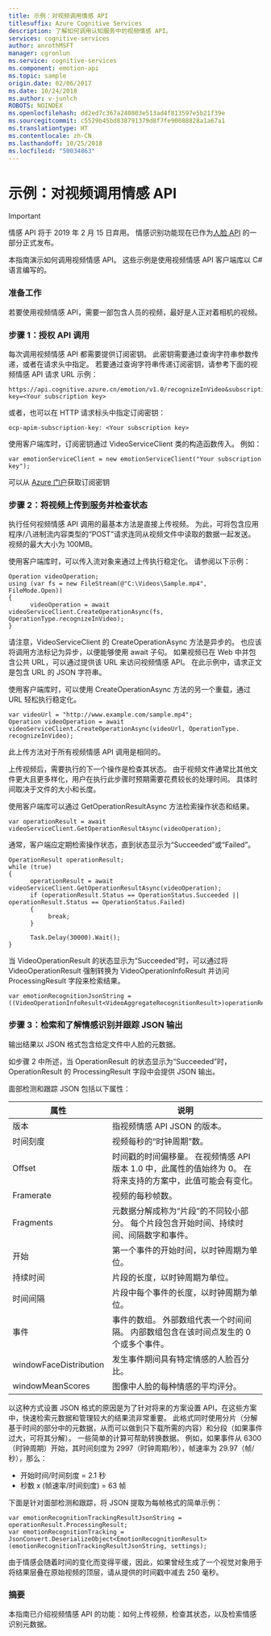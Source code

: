 ```yaml
---
title: 示例：对视频调用情感 API
titlesuffix: Azure Cognitive Services
description: 了解如何调用认知服务中的视频情感 API。
services: cognitive-services
author: anrothMSFT
manager: cgronlun
ms.service: cognitive-services
ms.component: emotion-api
ms.topic: sample
origin.date: 02/06/2017
ms.date: 10/24/2018
ms.author: v-junlch
ROBOTS: NOINDEX
ms.openlocfilehash: dd2ed7c367a240803e513ad4f813597e5b21f39e
ms.sourcegitcommit: c5529b45bd838791379d8f7fe90088828a1a67a1
ms.translationtype: HT
ms.contentlocale: zh-CN
ms.lasthandoff: 10/25/2018
ms.locfileid: "50034863"
---
```

# <a name="example-call-emotion-api-for-video"></a>示例：对视频调用情感 API

> [!IMPORTANT]
> 情感 API 将于 2019 年 2 月 15 日弃用。 情感识别功能现在已作为[人脸 API](/cognitive-services/face/) 的一部分正式发布。 

本指南演示如何调用视频情感 API。 这些示例是使用视频情感 API 客户端库以 C# 语言编写的。

### <a name="Prep">准备工作</a>
若要使用视频情感 API，需要一部包含人员的视频，最好是人正对着相机的视频。

### <a name="Step1">步骤 1：授权 API 调用</a>
每次调用视频情感 API 都需要提供订阅密钥。 此密钥需要通过查询字符串参数传递，或者在请求头中指定。 若要通过查询字符串传递订阅密钥，请参考下面的视频情感 API 请求 URL 示例：

```
https://api.cognitive.azure.cn/emotion/v1.0/recognizeInVideo&subscription-key=<Your subscription key>
```

或者，也可以在 HTTP 请求标头中指定订阅密钥：

```
ocp-apim-subscription-key: <Your subscription key>
```

使用客户端库时，订阅密钥通过 VideoServiceClient 类的构造函数传入。 例如：

```
var emotionServiceClient = new emotionServiceClient("Your subscription key");
```
可以从 [Azure 门户](https://portal.azure.cn)获取订阅密钥

### <a name="Step2">步骤 2：将视频上传到服务并检查状态</a>
执行任何视频情感 API 调用的最基本方法是直接上传视频。 为此，可将包含应用程序/八进制流内容类型的“POST”请求连同从视频文件中读取的数据一起发送。 视频的最大大小为 100MB。

使用客户端库时，可以传入流对象来通过上传执行稳定化。 请参阅以下示例：

```
Operation videoOperation;
using (var fs = new FileStream(@"C:\Videos\Sample.mp4", FileMode.Open))
{
      videoOperation = await videoServiceClient.CreateOperationAsync(fs, OperationType.recognizeInVideo);
}
```

请注意，VideoServiceClient 的 CreateOperationAsync 方法是异步的。 也应该将调用方法标记为异步，以便能够使用 await 子句。
如果视频已在 Web 中并包含公共 URL，可以通过提供该 URL 来访问视频情感 API。 在此示例中，请求正文是包含 URL 的 JSON 字符串。

使用客户端库时，可以使用 CreateOperationAsync 方法的另一个重载，通过 URL 轻松执行稳定化。


```
var videoUrl = "http://www.example.com/sample.mp4";
Operation videoOperation = await videoServiceClient.CreateOperationAsync(videoUrl, OperationType. recognizeInVideo);

```

此上传方法对于所有视频情感 API 调用是相同的。

上传视频后，需要执行的下一个操作是检查其状态。 由于视频文件通常比其他文件更大且更多样化，用户在执行此步骤时预期需要花费较长的处理时间。 具体时间取决于文件的大小和长度。

使用客户端库可以通过 GetOperationResultAsync 方法检索操作状态和结果。


```
var operationResult = await videoServiceClient.GetOperationResultAsync(videoOperation);

```
通常，客户端应定期检索操作状态，直到状态显示为“Succeeded”或“Failed”。

```
OperationResult operationResult;
while (true)
{
      operationResult = await videoServiceClient.GetOperationResultAsync(videoOperation);
      if (operationResult.Status == OperationStatus.Succeeded || operationResult.Status == OperationStatus.Failed)
      {
           break;
      }

      Task.Delay(30000).Wait();
}

```

当 VideoOperationResult 的状态显示为“Succeeded”时，可以通过将 VideoOperationResult 强制转换为 VideoOperationInfoResult<VideoAggregateRecognitionResult> 并访问 ProcessingResult 字段来检索结果。

```
var emotionRecognitionJsonString = ((VideoOperationInfoResult<VideoAggregateRecognitionResult>)operationResult).ProcessingResult;
```

### <a name="Step3">步骤 3：检索和了解情感识别并跟踪 JSON 输出</a>

输出结果以 JSON 格式包含给定文件中人脸的元数据。

如步骤 2 中所述，当 OperationResult 的状态显示为“Succeeded”时，OperationResult 的 ProcessingResult 字段中会提供 JSON 输出。

面部检测和跟踪 JSON 包括以下属性：

属性 | 说明
-------------|-------------
版本 | 指视频情感 API JSON 的版本。
时间刻度 | 视频每秒的“时钟周期”数。
Offset  |时间戳的时间偏移量。 在视频情感 API 版本 1.0 中，此属性的值始终为 0。 在将来支持的方案中，此值可能会有变化。
Framerate | 视频的每秒帧数。
Fragments   | 元数据分解成称为“片段”的不同较小部分。 每个片段包含开始时间、持续时间、间隔数字和事件。
开始   | 第一个事件的开始时间，以时钟周期为单位。
持续时间 |  片段的长度，以时钟周期为单位。
时间间隔 |  片段中每个事件的长度，以时钟周期为单位。
事件  | 事件的数组。 外部数组代表一个时间间隔。 内部数组包含在该时间点发生的 0 个或多个事件。
windowFaceDistribution |    发生事件期间具有特定情感的人脸百分比。
windowMeanScores |  图像中人脸的每种情感的平均评分。

以这种方式设置 JSON 格式的原因是为了针对将来的方案设置 API，在这些方案中，快速检索元数据和管理较大的结果流非常重要。 此格式同时使用分片（分解基于时间的部分中的元数据，从而可以做到只下载所需的内容）和分段（如果事件过大，可将其分解）。 一些简单的计算可帮助转换数据。 例如，如果事件从 6300（时钟周期）开始，其时间刻度为 2997（时钟周期/秒），帧速率为 29.97（帧/秒），那么：

*   开始时间/时间刻度 = 2.1 秒
*   秒数 x (帧速率/时间刻度) = 63 帧

下面是针对面部检测和跟踪，将 JSON 提取为每帧格式的简单示例：

```
var emotionRecognitionTrackingResultJsonString = operationResult.ProcessingResult;
var emotionRecognitionTracking = JsonConvert.DeserializeObject<EmotionRecognitionResult>(emotionRecognitionTrackingResultJsonString, settings);
```
由于情感会随着时间的变化而变得平缓，因此，如果曾经生成了一个视觉对象用于将结果层叠在原始视频的顶层，请从提供的时间戳中减去 250 毫秒。

### <a name="Summary">摘要</a>
本指南已介绍视频情感 API 的功能：如何上传视频，检查其状态，以及检索情感识别元数据。

